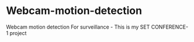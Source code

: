 # Webcam-motion-detection
Webcam motion detection For surveillance - This is my SET CONFERENCE-1 project
